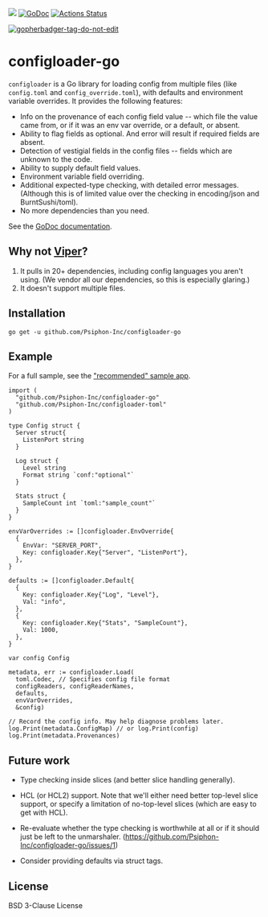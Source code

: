 [![](https://img.shields.io/github/release/Psiphon-Inc/configloader-go.svg)](https://github.com/Psiphon-Inc/configloader-go/releases/latest) [![GoDoc](https://godoc.org/github.com/Psiphon-Inc/configloader-go?status.svg)](https://godoc.org/github.com/Psiphon-Inc/configloader-go) [![Actions Status](https://wdp9fww0r9.execute-api.us-west-2.amazonaws.com/production/badge/Psiphon-Inc/configloader-go)](https://wdp9fww0r9.execute-api.us-west-2.amazonaws.com/production/results/Psiphon-Inc/configloader-go)

<a href='https://github.com/jpoles1/gopherbadger' target='_blank'>![gopherbadger-tag-do-not-edit](https://img.shields.io/badge/Coverage-95%25-brightgreen.svg?longCache=true&style=flat)</a>

# configloader-go

`configloader` is a Go library for loading config from multiple files (like `config.toml` and `config_override.toml`), with defaults and environment variable overrides. It provides the following features:
* Info on the provenance of each config field value -- which file the value came from, or if it was an env var override, or a default, or absent.
* Ability to flag fields as optional. And error will result if required fields are absent.
* Detection of vestigial fields in the config files -- fields which are unknown to the code.
* Ability to supply default field values.
* Environment variable field overriding.
* Additional expected-type checking, with detailed error messages. (Although this is of limited value over the checking in encoding/json and BurntSushi/toml).
* No more dependencies than you need.

See the [GoDoc documentation](https://godoc.org/github.com/Psiphon-Inc/configloader-go).

## Why not [Viper](https://github.com/spf13/viper)?

1. It pulls in 20+ dependencies, including config languages you aren't using. (We vendor all our dependencies, so this is especially glaring.)
2. It doesn't support multiple files.

## Installation

```
go get -u github.com/Psiphon-Inc/configloader-go
```

## Example

For a full sample, see the ["recommended" sample app](https://github.com/Psiphon-Inc/configloader-go/blob/master/examples/recommended/config/config.go).

```golang
import (
  "github.com/Psiphon-Inc/configloader-go"
  "github.com/Psiphon-Inc/configloader-toml"
)

type Config struct {
  Server struct{
    ListenPort string
  }

  Log struct {
    Level string
    Format string `conf:"optional"`
  }

  Stats struct {
    SampleCount int `toml:"sample_count"`
  }
}

envVarOverrides := []configloader.EnvOverride{
  {
    EnvVar: "SERVER_PORT",
    Key: configloader.Key{"Server", "ListenPort"},
  },
}

defaults := []configloader.Default{
  {
    Key: configloader.Key{"Log", "Level"},
    Val: "info",
  },
  {
    Key: configloader.Key{"Stats", "SampleCount"},
    Val: 1000,
  },
}

var config Config

metadata, err := configloader.Load(
  toml.Codec, // Specifies config file format
  configReaders, configReaderNames,
  defaults,
  envVarOverrides,
  &config)

// Record the config info. May help diagnose problems later.
log.Print(metadata.ConfigMap) // or log.Print(config)
log.Print(metadata.Provenances)
```

## Future work

* Type checking inside slices (and better slice handling generally).

* HCL (or HCL2) support. Note that we'll either need better top-level slice support, or
  specify a limitation of no-top-level slices (which are easy to get with HCL).

* Re-evaluate whether the type checking is worthwhile at all or if it should just be left
  to the unmarshaler. (https://github.com/Psiphon-Inc/configloader-go/issues/1)

* Consider providing defaults via struct tags.

## License

BSD 3-Clause License
